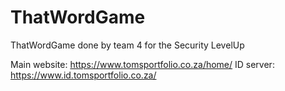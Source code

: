 # ThatWordGame
ThatWordGame done by team 4 for the Security LevelUp

Main website: https://www.tomsportfolio.co.za/home/
ID server: https://www.id.tomsportfolio.co.za/
